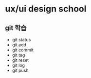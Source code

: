 # ux/ui design school
## git 학습
- git status
- git add
- git commit
- git tag
- git reset
- git log
- git push